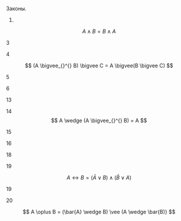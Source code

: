 Законы.

1.

$$ A \wedge  B = B \wedge  A $$

3

4

$$ (A \bigvee_{}^{} B) \bigvee C = A \bigvee(B \bigvee C) $$

5

6

13

14 $$ A \wedge (A \bigvee_{}^{} B) = A $$


15

16

18


19 

$$ A\leftrightarrow B=(\bar{A} {\vee } B)\wedge (\bar{B} \vee A) $$

19

20

$$ A \oplus B = (\bar{A} \wedge  B) \vee (A \wedge  \bar{B)} $$

